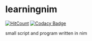 # learningnim

[![HitCount](http://hits.dwyl.io/manojpawarsj12/learningnim.svg)](http://hits.dwyl.io/manojpawarsj12/learningnim)
[![Codacy Badge](https://api.codacy.com/project/badge/Grade/15c213d859cc47198d7a136afc1dbb90)](https://www.codacy.com/manual/manojpawarsj12/learningnim?utm_source=github.com&amp;utm_medium=referral&amp;utm_content=manojpawarsj12/learningnim&amp;utm_campaign=Badge_Grade)

small script and program written in nim
